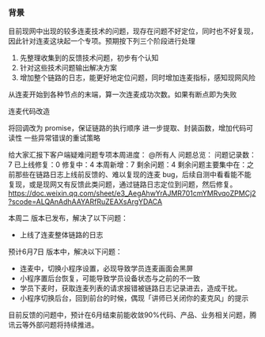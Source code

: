 ### 背景

目前现网中出现的较多连麦技术的问题，现存在问题不好定位，同时也不好复现，因此针对连麦这块起一个专项。预期按下列三个阶段进行处理

1. 先整理收集到的反馈技术问题，初步有个认知
2. 针对这些技术问题输出解决方案
3. 增加整个链路的日志，能更好地定位问题，同时增加连麦指标，感知现网风险


从连麦开始到各种节点的末端，算一次连麦成功次数。如果有断点即为失败


连麦代码改造

将回调改为 promise，保证链路的执行顺序
进一步提取、封装函数，增加代码可读性
一些异常错误的重试策略

给大家汇报下客户端疑难问题专项本周进度：
@所有人 
问题总览：
问题记录数：7
已上线修复：0
修复中：4
本周新增：7
剩余问题：4
剩余问题主要集中在：之前那些在链路日志上线前反馈的、难以复现的连麦 bug，后续自测中看看能不能复现，或是现网又有反馈此类问题，通过链路日志定位到问题，然后修复。
https://doc.weixin.qq.com/sheet/e3_AegAhwYrAJMR701cmYMRvqoZPMCj2?scode=ALQAnAdhAAYARfRuZEAXsArgYDACA

本周二 版本已发布，解决了以下问题：

- 上线了连麦整体链路的日志

预计6月7日 版本中，解决以下问题：

- 连麦中，切换小程序设置，必现导致学员连麦画面会黑屏
- 小程序置后台恢复，可能导致学员设备状态与之前的不一致
- 学员下麦时，获取连麦列表的请求报错被链路日志记录进去，造成干扰。
- 小程序切换后台，回到前台的时候，偶现「讲师已关闭你的麦克风」的提示

目前反馈的问题中，预计在6月结束前能收敛90%代码、产品、业务相关问题，腾讯云等外部问题将持续推进。
